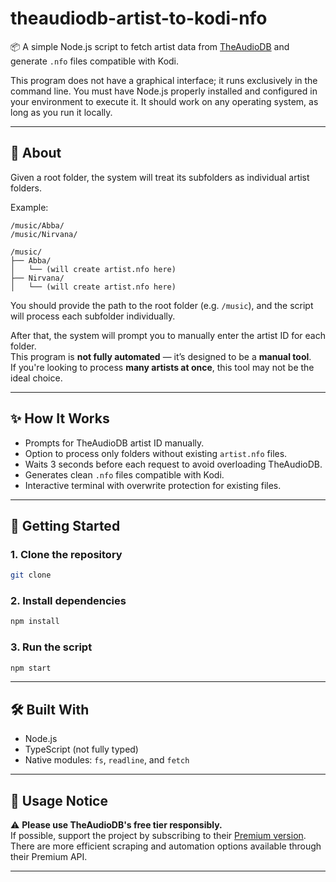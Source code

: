 # theaudiodb-artist-to-kodi-nfo

📦 A simple Node.js script to fetch artist data from [TheAudioDB](https://www.theaudiodb.com) and generate `.nfo` files compatible with Kodi.

This program does not have a graphical interface; it runs exclusively in the command line.
You must have Node.js properly installed and configured in your environment to execute it.
It should work on any operating system, as long as you run it locally.

---

## 📖 About

Given a root folder, the system will treat its subfolders as individual artist folders.

Example:

```
/music/Abba/
/music/Nirvana/
```

```
/music/
├── Abba/
│   └── (will create artist.nfo here)
├── Nirvana/
│   └── (will create artist.nfo here)
```

You should provide the path to the root folder (e.g. `/music`), and the script will process each subfolder individually.

After that, the system will prompt you to manually enter the artist ID for each folder.  
This program is **not fully automated** — it’s designed to be a **manual tool**.  
If you're looking to process **many artists at once**, this tool may not be the ideal choice.

---

## ✨ How It Works

- Prompts for TheAudioDB artist ID manually.
- Option to process only folders without existing `artist.nfo` files.
- Waits 3 seconds before each request to avoid overloading TheAudioDB.
- Generates clean `.nfo` files compatible with Kodi.
- Interactive terminal with overwrite protection for existing files.

---

## 🚀 Getting Started

### 1. Clone the repository

```bash
git clone 
```

### 2. Install dependencies

```bash
npm install
```

### 3. Run the script

```bash
npm start
```

---

## 🛠 Built With

- Node.js
- TypeScript (not fully typed)
- Native modules: `fs`, `readline`, and `fetch`

---

## 🙏 Usage Notice

⚠️ **Please use TheAudioDB's free tier responsibly.**  
If possible, support the project by subscribing to their [Premium version](https://www.theaudiodb.com/api_guide.php).  
There are more efficient scraping and automation options available through their Premium API.

---
